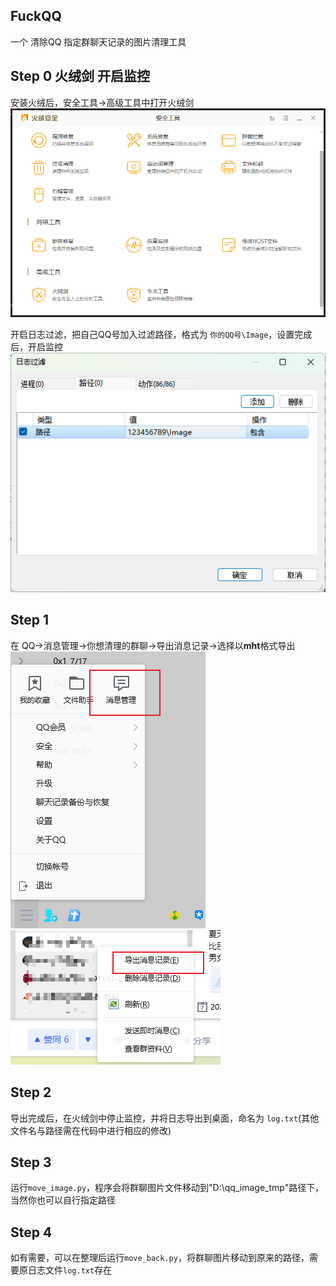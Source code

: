 ## FuckQQ

一个 清除QQ 指定群聊天记录的图片清理工具

## Step 0 火绒剑 开启监控
安装火绒后，安全工具->高级工具中打开火绒剑 
![](step0.1.png)

开启日志过滤，把自己QQ号加入过滤路径，格式为 `你的QQ号\Image`，设置完成后，开启监控
![](step0.2.png)


## Step 1
在 QQ->消息管理->你想清理的群聊->导出消息记录->选择以**mht**格式导出
![](step1.1.png)
![](step1.2.png)

## Step 2
导出完成后，在火绒剑中停止监控，并将日志导出到桌面，命名为 `log.txt`(其他文件名与路径需在代码中进行相应的修改)

## Step 3
运行`move_image.py`，程序会将群聊图片文件移动到"D:\qq_image_tmp"路径下，当然你也可以自行指定路径

## Step 4
如有需要，可以在整理后运行`move_back.py`，将群聊图片移动到原来的路径，需要原日志文件`log.txt`存在